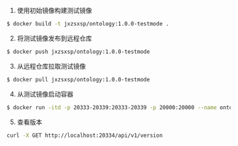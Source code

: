 1. 使用初始镜像构建测试镜像

```bash
$ docker build -t jxzsxsp/ontology:1.0.0-testmode .
```

2. 将测试镜像发布到远程仓库

```bash
$ docker push jxzsxsp/ontology:1.0.0-testmode
```

3. 从远程仓库拉取测试镜像

```bash
$ docker pull jxzsxsp/ontology:1.0.0-testmode
```

4. 从测试镜像启动容器

```bash
$ docker run -itd -p 20333-20339:20333-20339 -p 20000:20000 --name ontology_1_testmode jxzsxsp/ontology:1.0.0-testmode
```

5. 查看版本

```bash
curl -X GET http://localhost:20334/api/v1/version
```